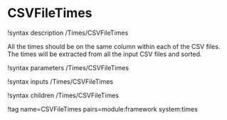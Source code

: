 # CSVFileTimes

!syntax description /Times/CSVFileTimes

All the times should be on the same column within each of the CSV files.
The times will be extracted from all the input CSV files and sorted.

!syntax parameters /Times/CSVFileTimes

!syntax inputs /Times/CSVFileTimes

!syntax children /Times/CSVFileTimes

!tag name=CSVFileTimes pairs=module:framework system:times
